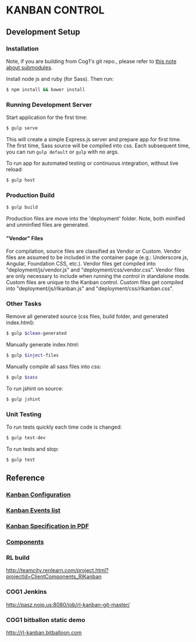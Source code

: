 # KANBAN CONTROL

## Development Setup
### Installation
Note, if you are building from Cog1's git repo., please refer to [this note about submodules](https://github.com/COG1-Interactive/cog1-rl-integrations/blob/master/README.md#sub-repositories---attention).

Install node js and ruby (for Sass). Then run:
```sh 
$ npm install && bower install
```

### Running Development Server 
Start application for the first time:
```sh
$ gulp serve
```
This will create a simple Express.js server and prepare app for first time.
The first time, Sass source will be compiled into css. Each subsequent time, you can run `gulp default` or `gulp` with no args.

To run app for automated testing or continuous integration, without live reload:
```sh
$ gulp host
```
### Production Build
```sh
$ gulp build
```
Production files are move into the 'deployment' folder.  Note, both minified and unminfied files are generated.
#### "Vendor" Files
For compilation, source files are classified as Vendor or Custom.  Vendor files are assumed to be included in the container page (e.g.: Underscore.js, Angular, Foundation CSS, etc.). Vendor files get compiled into "deployment/js/vendor.js" and "deployment/css/vendor.css".  Vendor files are only necessary to include when running the control in standalone mode. 
Custom files are unique to the Kanban control.  Custom files get compiled into "deployment/js/rlkanban.js" and "deployment/css/rlkanban.css".

### Other Tasks
Remove all generated source (css files, build folder, and generated index.html):
```sh
$ gulp $clean-generated
```
Manually generate index.html:
```sh
$ gulp $inject-files
```
Manually compile all sass files into css:
```sh
$ gulp $sass
```
To run jshint on source:
```sh
$ gulp jshint
```
### Unit Testing
To run tests quickly each time code is changed:
```sh
$ gulp test-dev
```
To run tests and stop:
```sh
$ gulp test
```

## Reference
### [Kanban Configuration](docs/configuration.md)

### [Kanban Events list](docs/events.md)

### [Kanban Specification in PDF](docs/RENA-UXD-KanbanControl.pdf)

### [Components](docs/components/README.md)

### RL build
http://teamcity.renlearn.com/project.html?projectId=ClientComponents_RlKanban

### COG1 Jenkins
http://pasz.noip.us:8080/job/rl-kanban-git-master/


### COG1 bitballon static demo
http://rl-kanban.bitballoon.com

